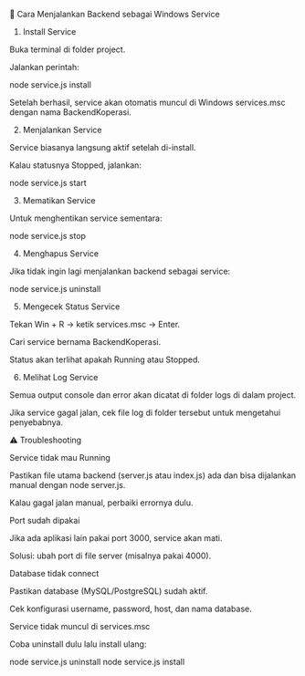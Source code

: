 🚀 Cara Menjalankan Backend sebagai Windows Service

1. Install Service

Buka terminal di folder project.

Jalankan perintah:

node service.js install


Setelah berhasil, service akan otomatis muncul di Windows services.msc dengan nama BackendKoperasi.

2. Menjalankan Service

Service biasanya langsung aktif setelah di-install.

Kalau statusnya Stopped, jalankan:

node service.js start

3. Mematikan Service

Untuk menghentikan service sementara:

node service.js stop

4. Menghapus Service

Jika tidak ingin lagi menjalankan backend sebagai service:

node service.js uninstall

5. Mengecek Status Service

Tekan Win + R → ketik services.msc → Enter.

Cari service bernama BackendKoperasi.

Status akan terlihat apakah Running atau Stopped.

6. Melihat Log Service

Semua output console dan error akan dicatat di folder logs di dalam project.

Jika service gagal jalan, cek file log di folder tersebut untuk mengetahui penyebabnya.

⚠️ Troubleshooting

Service tidak mau Running

Pastikan file utama backend (server.js atau index.js) ada dan bisa dijalankan manual dengan node server.js.

Kalau gagal jalan manual, perbaiki errornya dulu.

Port sudah dipakai

Jika ada aplikasi lain pakai port 3000, service akan mati.

Solusi: ubah port di file server (misalnya pakai 4000).

Database tidak connect

Pastikan database (MySQL/PostgreSQL) sudah aktif.

Cek konfigurasi username, password, host, dan nama database.

Service tidak muncul di services.msc

Coba uninstall dulu lalu install ulang:

node service.js uninstall
node service.js install